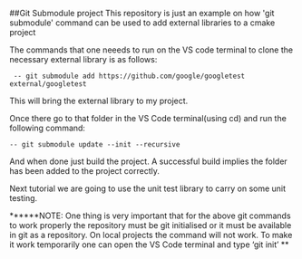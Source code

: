 ##Git Submodule project
This repository is just an example on how 'git submodule' command can be used to add external libraries to a cmake project 

  

The commands that one neeeds to run on the VS code terminal to clone the necessary external library is as follows: 

 	 -- git submodule add https://github.com/google/googletest external/googletest 

  

This will bring the external library to my project. 

  

Once there go to that folder in the VS Code terminal(using cd) and run the following command: 

 	-- git submodule update --init --recursive 

  

And when done just build the project. A successful build implies the folder has been added to the project correctly. 

Next tutorial we are going to use the unit test library to carry on some unit testing. 

 

******NOTE: One thing is very important that for the above git commands to work properly the repository must be git initialised or it must be available in git as a repository. On local projects the command will not work. To make it work temporarily one can open the VS Code terminal and type ‘git init’ **

 
